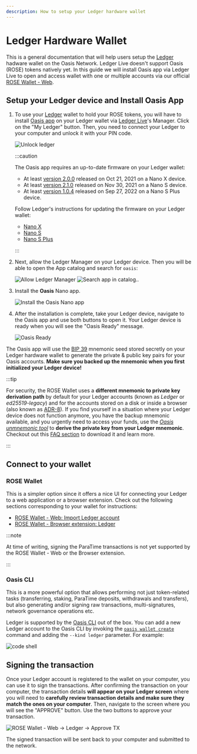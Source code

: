 ```yaml
---
description: How to setup your Ledger hardware wallet
---
```


# Ledger Hardware Wallet

This is a general documentation that will help users setup the [Ledger] hadware
wallet on the Oasis Network. Ledger Live doesn't support Oasis (ROSE)
tokens natively yet. In this guide we will install Oasis app via Ledger Live to
open and access wallet with one or multiple accounts via our official
[ROSE Wallet - Web][wallet.oasis.io].

## Setup your Ledger device and Install Oasis App

1. To use your [Ledger] wallet to hold your ROSE tokens, you will have to
   install [Oasis app] on your Ledger wallet via [Ledger Live]'s Manager. Click
   on the "My Ledger" button. Then, you need to connect your Ledger to your
   computer and unlock it with your PIN code.

   ![Unlock ledger](../../images/wallet/ledger/live_unlock_ledger.png)

   :::caution

   The Oasis app requires an up-to-date firmware on your Ledger wallet:

   * At least [version 2.0.0] released on Oct 21, 2021 on a Nano X device.
   * At least [version 2.1.0] released on Nov 30, 2021 on a Nano S device.
   * At least [version 1.0.4] released on Sep 27, 2022 on a Nano S Plus device.

   Follow Ledger's instructions for updating the firmware on your Ledger wallet:

   * [Nano X]
   * [Nano S]
   * [Nano S Plus]

   :::

2. Next, allow the Ledger Manager on your Ledger device. Then you will be able
   to open the App catalog and search for `oasis`:

   ![Allow Ledger Manager](../../images/wallet/ledger/live_allow_ledger_manager.png)
   ![Search app in catalog..](../../images/wallet/ledger/live_search_apps.png)

3. Install the **Oasis** Nano app.

   ![Install the Oasis Nano app](../../images/wallet/ledger/live_search_results_oasis_install.png)

4. After the installation is complete, take your Ledger device, navigate to the
   Oasis app and use both buttons to open it. Your Ledger device is ready when
   you will see the "Oasis Ready" message.

   ![Oasis Ready](../../images/wallet/ledger/ledger_oasis_ready.jpg)

The Oasis app will use the [BIP 39] mnemonic seed stored secretly on your
Ledger hardware wallet to generate the private & public key pairs for your
Oasis accounts. **Make sure you backed up the mnemonic when you first
initialized your Ledger device!**

:::tip

For security, the ROSE Wallet uses a **different mnemonic to private key
derivation path** by default for your Ledger accounts (known as *Ledger* or
*ed25519-legacy*) and for the accounts stored on a disk or inside a browser
(also known as [ADR-8]). If you find yourself in a situation where your Ledger
device does not function anymore, you have the backup mnemonic available, and
you urgently need to access your funds, use the *[Oasis unmnemonic tool][unmnemonic-tool]* to
**derive the private key from your Ledger mnemonic**. Checkout out this
[FAQ section][unmnemonic-tool-faq] to download it and learn more.

:::

[ADR-8]: ../../../adrs/0008-standard-account-key-generation.md
[unmnemonic-tool]: https://github.com/oasisprotocol/tools/tree/main/unmnemonic
[unmnemonic-tool-faq]: ../faq.mdx#i-lost-my-ledger-or-my-ledger-is-broken-i-urgently-need-to-access-my-assets-can-i-import-ledger-mnemonic-into-rose-wallet

## Connect to your wallet

### ROSE Wallet

This is a simpler option since it offers a nice UI for connecting your Ledger to
a web application or a browser extension. Check out the following sections
corresponding to your wallet for instructions:

- [ROSE Wallet - Web: Import Ledger account](../oasis-wallets/web.mdx#import-an-existing-account)
- [ROSE Wallet - Browser extension: Ledger](../oasis-wallets/browser-extension.mdx#import-an-existing-account)

:::note

At time of writing, signing the ParaTime transactions is not yet supported by
the ROSE Wallet - Web or the Browser extension.

:::

### Oasis CLI

This is a more powerful option that allows performing not just token-related
tasks (transferring, staking, ParaTime deposits, withdrawals and transfers), but
also generating and/or signing raw transactions, multi-signatures, network
governance operations etc.

Ledger is supported by the [Oasis CLI] out of the box. You can add a new Ledger
account to the Oasis CLI by invoking the [`oasis wallet create`] command and
adding the `--kind ledger` parameter. For
example:

![code shell](../../../../external/cli/examples/wallet/create-ledger.in.static)

## Signing the transaction

Once your Ledger account is registered to the wallet on your computer, you can
use it to sign the transactions. After confirming the transaction on your
computer, the transaction details **will appear on your Ledger screen**
where you will need to **carefully review transaction details and make sure they
match the ones on your computer**. Then, navigate to the screen where you will
see the "APPROVE" button. Use the two buttons to approve your transaction.

![ROSE Wallet - Web -> Ledger -> Approve TX](../../images/wallet/ledger/ledger_oasis_approve.jpg)

The signed transaction will be sent back to your computer and submitted to the
network.



[Ledger]: https://www.ledger.com
[Oasis app]: https://github.com/Zondax/ledger-oasis
[Ledger Live]: https://www.ledger.com/ledger-live/
[wallet.oasis.io]: https://wallet.oasis.io
[version 2.0.0]: https://support.ledger.com/article/360014980580-zd
[version 2.1.0]: https://support.ledger.com/article/360010446000-zd
[version 1.0.4]: https://support.ledger.com/article/4494540771997-zd
[Nano X]: https://support.ledger.com/article/360013349800-zd
[Nano S]: https://support.ledger.com/article/360013349800-zd
[Nano S Plus]: https://support.ledger.com/article/360013349800-zd
[BIP 39]: https://github.com/bitcoin/bips/blob/master/bip-0039.mediawiki
[Oasis CLI]: ../cli/README.md
[`oasis wallet create`]: ../cli/wallet.md#create

